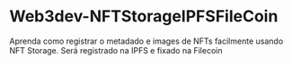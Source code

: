 # Web3dev-NFTStorageIPFSFileCoin
Aprenda como registrar o metadado e images de NFTs facilmente usando NFT Storage. Será registrado na IPFS e fixado na Filecoin
